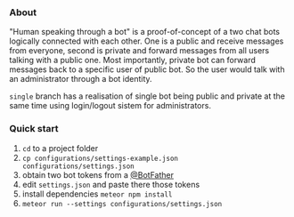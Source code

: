 ### About

"Human speaking through a bot" is a proof-of-concept of a two chat bots logically connected with each other. One is a public and receive messages from everyone, second is private and forward messages from all users talking with a public one. Most importantly, private bot can forward messages back to a specific user of public bot. So the user would talk with an administrator through a bot identity.

`single` branch has a realisation of single bot being public and private at the same time using login/logout sistem for administrators.


### Quick start

1. `cd` to a project folder
2. `cp configurations/settings-example.json configurations/settings.json`
3. obtain two bot tokens from a [@BotFather](https://telegram.me/botfather)
4. edit `settings.json` and paste there those tokens
5. install dependencies `meteor npm install`
5. `meteor run --settings configurations/settings.json`
